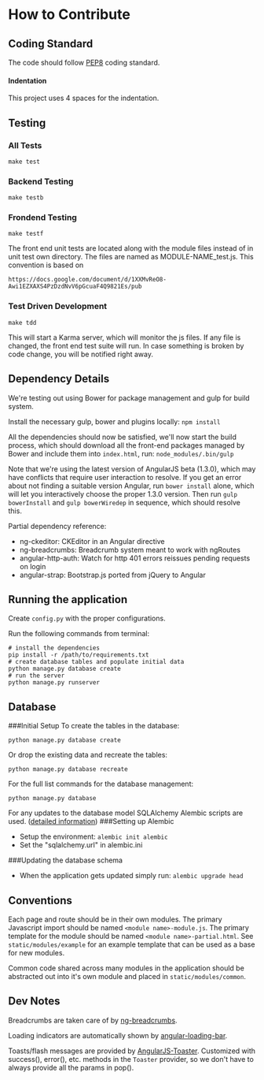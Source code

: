 How to Contribute
=================

Coding Standard
---------------

The code should follow [PEP8](https://www.python.org/dev/peps/pep-0008‎) coding standard.

#### Indentation
This project uses 4 spaces for the indentation.


Testing
-------

### All Tests

	make test

### Backend Testing

	make testb

### Frondend Testing

	make testf

The front end unit tests are located along with the module files instead of in unit test own directory. The files are named as MODULE-NAME_test.js. This convention is based on

    https://docs.google.com/document/d/1XXMvReO8-Awi1EZXAXS4PzDzdNvV6pGcuaF4Q9821Es/pub

### Test Driven Development

	make tdd

This will start a Karma server, which will monitor the js files. If any file is changed, the front end test suite will run. In case something is broken by code change, you will be notified right away.

Dependency Details
------------------

We're testing out using Bower for package management and gulp for build system.

Install the necessary gulp, bower and plugins locally:
	`npm install`

All the dependencies should now be satisfied, we'll now start the build process, which should download all the front-end packages managed by Bower and include them into `index.html`, run:
	`node_modules/.bin/gulp`

Note that we're using the latest version of AngularJS beta (1.3.0), which may have conflicts that require user interaction to resolve. If you get an error about not finding a suitable version Angular, run `bower install` alone, which will let you interactively choose the proper 1.3.0 version. Then run `gulp bowerInstall` and `gulp bowerWiredep` in sequence, which should resolve this.

Partial dependency reference:
- ng-ckeditor: CKEditor in an Angular directive
- ng-breadcrumbs: Breadcrumb system meant to work with ngRoutes
- angular-http-auth: Watch for http 401 errors reissues pending requests on login
- angular-strap: Bootstrap.js ported from jQuery to Angular

Running the application
-----------------------
Create `config.py` with the proper configurations.

Run the following commands from terminal:

    # install the dependencies
    pip install -r /path/to/requirements.txt
    # create database tables and populate initial data
    python manage.py database create
    # run the server
    python manage.py runserver

Database
--------
###Initial Setup
To create the tables in the database:

    python manage.py database create

Or drop the existing data and recreate the tables:

    python manage.py database recreate

For the full list commands for the database management:

    python manage.py database

For any updates to the database model SQLAlchemy Alembic scripts are used. ([detailed information](http://alembic.readthedocs.org/en/latest/))
###Setting up Alembic
* Setup the environment: `alembic init alembic`
* Set the "sqlalchemy.url" in alembic.ini

###Updating the database schema
* When the application gets updated simply run: `alembic upgrade head`

Conventions
-----------

Each page and route should be in their own modules. The primary Javascript import should be named `<module name>-module.js`. The primary template for the module should be named `<module name>-partial.html`. See `static/modules/example` for an example template that can be used as a base for new modules.

Common code shared across many modules in the application should be abstracted out into it's own module and placed in `static/modules/common`.

Dev Notes
-----------

Breadcrumbs are taken care of by [ng-breadcrumbs](https://github.com/ianwalter/ng-breadcrumbs).

Loading indicators are automatically shown by [angular-loading-bar](http://chieffancypants.github.io/angular-loading-bar/).

Toasts/flash messages are provided by [AngularJS-Toaster](https://github.com/jirikavi/AngularJS-Toaster). Customized with success(), error(), etc. methods in the `Toaster` provider, so we don't have to always provide all the params in pop().
